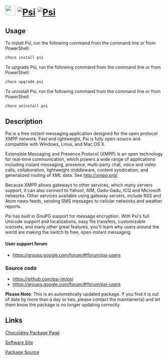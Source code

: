 ﻿# <img src="https://cdn.jsdelivr.net/gh/mkevenaar/chocolatey-packages@d8c446cc443361885a3ac97f172d559c02e5a713/icons/psi.png" width="32" height="32"/> [![Psi](https://img.shields.io/chocolatey/v/psi.svg?label=Psi)](https://chocolatey.org/packages/psi) [![Psi](https://img.shields.io/chocolatey/dt/psi.svg)](https://chocolatey.org/packages/psi)

## Usage
To install Psi, run the following command from the command line or from PowerShell:
```powershell
choco install psi
```

To upgrade Psi, run the following command from the command line or from PowerShell:
```powershell
choco upgrade psi
```

To uninstall Psi, run the following command from the command line or from PowerShell:
```powershell
choco uninstall psi
```

## Description
Psi is a free instant messaging application designed for the open protocol XMPP network. Fast and lightweight, Psi is fully open-source and compatible with Windows, Linux, and Mac OS X.

Extensible Messaging and Presence Protocol (XMPP) is an open technology for real-time communication, which powers a wide range of applications including instant messaging, presence, multi-party chat, voice and video calls, collaboration, lightweight middleware, content syndication, and generalized routing of XML data.  See http://xmpp.org/

Because XMPP allows gateways to other services, which many servers support, it can also connect to Yahoo!, AIM, Gadu-Gadu, ICQ and Microsoft networks. Other services available using gateway servers, include RSS and Atom news feeds, sending SMS messages to cellular networks and weather reports.

Psi has built in GnuPG support for message encryption.  With Psi's full Unicode support and localizations, easy file transfers, customizable iconsets, and many other great features, you'll learn why users around the world are making the switch to free, open instant messaging.

#### User support forum

* https://groups.google.com/forum/#!forum/psi-users

### Source code

* https://github.com/psi-im/psi
* https://groups.google.com/forum/#!forum/psi-users

**Please Note**: This is an automatically updated package. If you find it is
out of date by more than a day or two, please contact the maintainer(s) and
let them know the package is no longer updating correctly.


## Links
[Chocolatey Package Page](https://chocolatey.org/packages/psi)

[Software Site](http://psi-im.org/)

[Package Source](https://github.com/mkevenaar/chocolatey-packages/tree/master/automatic/psi)

